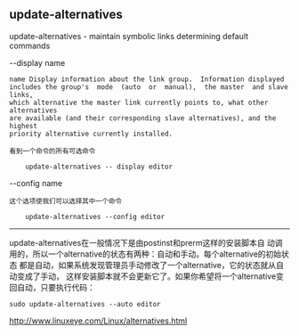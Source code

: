 
## update-alternatives

update-alternatives - maintain symbolic links determining default commands


--display name

    name Display information about the link group.  Information displayed
    includes the group's  mode  (auto  or  manual),  the master  and slave links,
    which alternative the master link currently points to, what other alternatives
    are available (and their corresponding slave alternatives), and the highest
    priority alternative currently installed.

    看到一个命令的所有可选命令
        
        update-alternatives -- display editor


--config name

    这个选项使我们可以选择其中一个命令
        
        update-alternatives --config editor


---

update-alternatives在一般情况下是由postinst和prerm这样的安装脚本自
动调用的，所以一个alternative的状态有两种：自动和手动。每个alternative的初始状态
都是自动，如果系统发现管理员手动修改了一个alternative，它的状态就从自动变成了手动，
这样安装脚本就不会更新它了。如果你希望将一个alternative变回自动，只要执行代码：

    sudo update-alternatives --auto editor




http://www.linuxeye.com/Linux/alternatives.html
